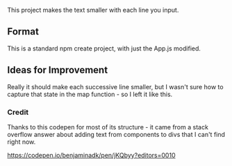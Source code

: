 This project makes the text smaller with each line you input. 

## Format

This is a standard npm create project, with just the App.js modified.

## Ideas for Improvement

Really it should make each successive line smaller, but I wasn't sure how to capture that state in the map function - so I left it like this.

### Credit

Thanks to this codepen for most of its structure - it came from a stack overflow answer about adding text from components to divs that I can't find right now.

https://codepen.io/benjaminadk/pen/jKQbyy?editors=0010

